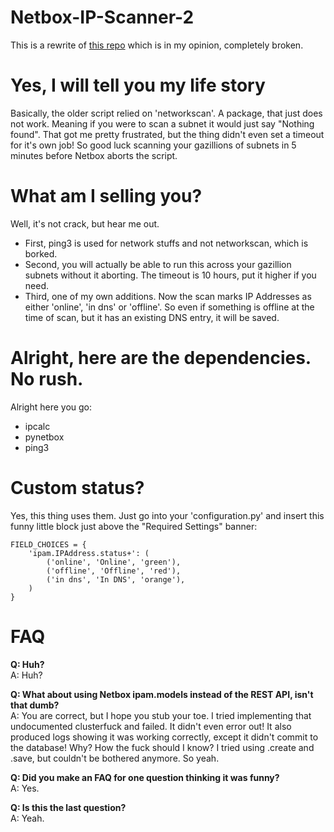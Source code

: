 # Netbox-IP-Scanner-2
This is a rewrite of [this repo](https://github.com/bbird81/Netbox-ipscanner) which is in my opinion, completely broken.

# Yes, I will tell you my life story
Basically, the older script relied on 'networkscan'. A package, that just does not work. Meaning if you were to scan a subnet it would just say "Nothing found". That got me pretty frustrated, but the thing didn't even set a timeout for it's own job! So good luck scanning your gazillions of subnets in 5 minutes before Netbox aborts the script.

# What am I selling you?
Well, it's not crack, but hear me out.  

- First, ping3 is used for network stuffs and not networkscan, which is borked.
- Second, you will actually be able to run this across your gazillion subnets without it aborting. The timeout is 10 hours, put it higher if you need.
- Third, one of my own additions. Now the scan marks IP Addresses as either 'online', 'in dns' or 'offline'. So even if something is offline at the time of scan, but it has an existing DNS entry, it will be saved.

# Alright, here are the dependencies. No rush.
Alright here you go:  
- ipcalc
- pynetbox
- ping3

# Custom status?
Yes, this thing uses them. Just go into your 'configuration.py' and insert this funny little block just above the "Required Settings" banner: 
```
FIELD_CHOICES = {
    'ipam.IPAddress.status+': (
        ('online', 'Online', 'green'),
        ('offline', 'Offline', 'red'),
        ('in dns', 'In DNS', 'orange'),
    )
}
```
# FAQ
**Q: Huh?**  
A: Huh?

**Q: What about using Netbox ipam.models instead of the REST API, isn't that dumb?**  
A: You are correct, but I hope you stub your toe. I tried implementing that undocumented clusterfuck and failed. It didn't even error out! It also produced logs showing it was working correctly, except it didn't commit to the database! Why? How the fuck should I know? I tried using .create and .save, but couldn't be bothered anymore. So yeah.

**Q: Did you make an FAQ for one question thinking it was funny?**  
A: Yes.

**Q: Is this the last question?**  
A: Yeah.
